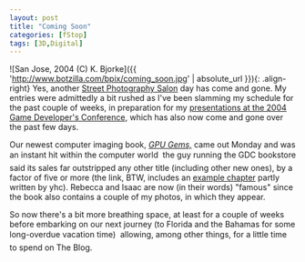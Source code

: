 ```yaml
---
layout: post
title: "Coming Soon"
categories: [fStop]
tags: [3D,Digital]
---
```



![San Jose, 2004 (C) K. Bjorke]({{ 'http://www.botzilla.com/bpix/coming_soon.jpg' | absolute_url }}){: .align-right}
Yes, another <a href="/photo/salon/gindex.html">Street Photography Salon</a> day has come and gone. My entries were admittedly a bit rushed as I've been slamming my schedule for the past couple of weeks, in preparation for my <a href="http://developer.nvidia.com/object/gdc_2004_presentations.html">presentations at the 2004 Game Developer's Conference,</a> which has also now come and gone over the past few days.

Our newest computer imaging book, <a href="http://developer.nvidia.com/object/gpu_gems_home.html"><i>GPU Gems,</i></a> came out Monday and was an instant hit within the computer world &#151; the guy running the GDC bookstore said its sales far outstripped any other title (including other new ones), by a factor of five or more (the link, BTW, includes an <a href="http://developer.nvidia.com/docs/IO/11801/Chapter_3.pdf">example chapter</a> partly written by yhc). Rebecca and Isaac are now (in their words) "famous" since the book also contains a couple of my photos, in which they appear.

So now there's a bit more breathing space, at least for a couple of weeks before embarking on our next journey (to Florida and the Bahamas for some long-overdue vacation time) &#151; allowing, among other things, for a little time to spend on The Blog.
